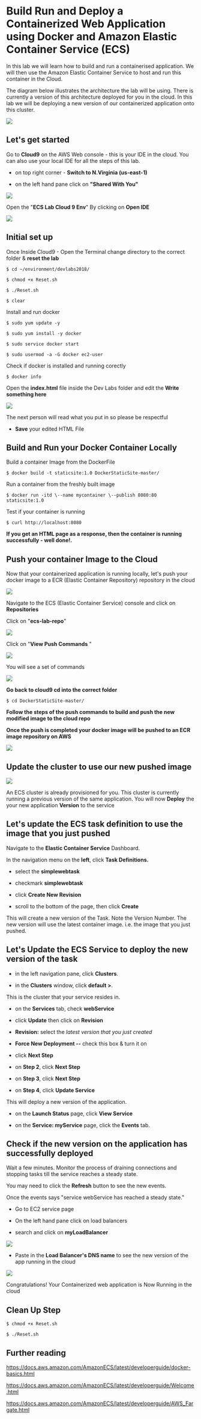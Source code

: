 # Build Run and Deploy a Containerized Web Application using Docker and Amazon Elastic Container Service (ECS)

In this lab we will learn how to build and run a containerised application. We will then use the Amazon Elastic Container Service to host and run this container in the Cloud.

The diagram below illustrates the architecture the lab will be using. There is currently a version of this architecture deployed for you in the cloud. In this lab we will be deploying a new version of our containerized application onto this cluster.

![](media/overview-lab.png)

## Let's get started


Go to **Cloud9** on the AWS Web console - this is your IDE in the cloud.
You can also use your local IDE for all the steps of this lab.

* on top right corner - **Switch to N.Virginia (us-east-1)**

* on the left hand pane click on **"Shared With You"**

![](media/image1.png)

Open the "**ECS Lab Cloud 9 Env**" By clicking on **Open IDE**

![](media/cloud9.png)

## Initial set up

Once Inside Cloud9 - Open the Terminal change directory to the correct folder & **reset the lab**

```
$ cd ~/environment/devlabs2018/

$ chmod +x Reset.sh

$ ./Reset.sh

$ clear

```

Install and run docker
```
$ sudo yum update -y

$ sudo yum install -y docker

$ sudo service docker start

$ sudo usermod -a -G docker ec2-user
```

Check if docker is installed and running corectly

```
$ docker info
```

Open the **index.html** file inside the Dev Labs folder and edit the **Write something here**

![](media/image2.png)

The next person will read what you put in so please be respectful

* **Save** your edited HTML File

## Build and Run your Docker Container Locally

Build a container Image from the DockerFile
```
$ docker build -t staticsite:1.0 DockerStaticSite-master/
```

Run a container from the freshly built image
```
$ docker run -itd \--name mycontainer \--publish 8080:80 staticsite:1.0
```
Test if your container is running
```
$ curl http://localhost:8080
```

**If you get an HTML page as a response, then the container is running successfully - well done!.**

## Push your container Image to the Cloud

Now that your containerized application is running locally, let's push
your docker image to a ECR (Elastic Container Repository) repository in
the cloud

![](media/docker-build.png)

Navigate to the ECS (Elastic Container Service) console and click on
**Repositories**

Click on "**ecs-lab-repo**"

![](media/image3.png)

Click on "**View Push Commands** "

![](media/image4.png)

You will see a set of commands

![](media/image5.png)

**Go back to cloud9 cd into the correct folder**
```
$ cd DockerStaticSite-master/
```
**Follow the steps of the push commands to build and push the new modified image to the cloud repo**

**Once the push is completed your docker image will be pushed to an ECR image repository on AWS**

![](media/image6.png)

## Update the cluster to use our new pushed image

![](media/ecs-architecture.png)

An ECS cluster is already provisioned for you. This cluster is
currently running a previous version of the same application. You will
now **Deploy** the your new application **Version** to the service

## Let's update the ECS task definition to use the image that you just pushed

Navigate to the **Elastic Container Service** Dashboard.

In the navigation menu on the **left**, click **Task Definitions.**

* select the **simplewebtask**

* checkmark **simplewebtask**

* click **Create New Revision**

* scroll to the bottom of the page, then click **Create**

This will create a new version of the Task. Note the Version Number. The
new version will use the latest container image. i.e. the image that you
just pushed.

## Let's Update the ECS Service to deploy the new version of the task

* in the left navigation pane, click **Clusters**.

* in the **Clusters** window, click **default \>**.

This is the cluster that your service resides in.

* on the **Services** tab, check **webService**

* click **Update** then click on **Revision**

* **Revision:** select the *latest version that you just created*

* **Force New Deployment --** check this box & turn it on

* click **Next Step**

* on **Step 2**, click **Next Step**

* on **Step 3**, click **Next Step**

* on **Step 4**, click **Update Service**

This will deploy a new version of the application.

* on the **Launch Status** page, click **View Service**

* on the **Service: myService** page, click the **Events** tab.

## Check if the new version on the application has successfully deployed

Wait a few minutes. Monitor the process of draining connections and
stopping tasks till the service reaches a steady state.

You may need to click the **Refresh** button to see the new events.

Once the events says "service webService has reached a steady state."

* Go to EC2 service page 

* On the left hand pane click on load balancers

* search and click on **myLoadBalancer**

![](media/image7.png)

* Paste in the **Load Balancer\'s DNS name** to see the new version of the
app running in the cloud

![](media/image8.png)

Congratulations! Your Containerized web application is Now Running in
the cloud


## Clean Up Step

```
$ chmod +x Reset.sh

$ ./Reset.sh
```


## Further reading

https://docs.aws.amazon.com/AmazonECS/latest/developerguide/docker-basics.html

https://docs.aws.amazon.com/AmazonECS/latest/developerguide/Welcome.html

https://docs.aws.amazon.com/AmazonECS/latest/developerguide/AWS_Fargate.html

